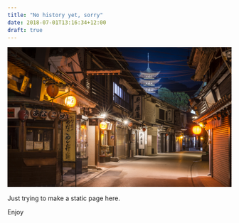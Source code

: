 ```yaml
---
title: "No history yet, sorry"
date: 2018-07-01T13:16:34+12:00
draft: true
---
```


<html>
<body>
<div align="center">
<img src="/images/city.jpg" alt="japan" width="550">
</div>
</body>
</html>

Just trying to make a static page here.

Enjoy